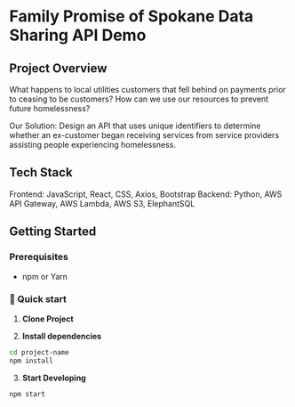 # Family Promise of Spokane Data Sharing API Demo
## Project Overview
What happens to local utilities customers that fell behind on payments prior to ceasing to be customers? How can we use our resources to prevent future homelessness?

Our Solution: Design an API that uses unique identifiers to determine whether an ex-customer began receiving services from service providers assisting people experiencing homelessness.

## Tech Stack
Frontend: JavaScript, React, CSS, Axios, Bootstrap
Backend: Python, AWS API Gateway, AWS Lambda, AWS S3, ElephantSQL

## Getting Started
### Prerequisites
- npm or Yarn

### 🚀 Quick start
1. **Clone Project**

2. **Install dependencies**

```sh
cd project-name
npm install
```

3. **Start Developing**
```sh
npm start
```